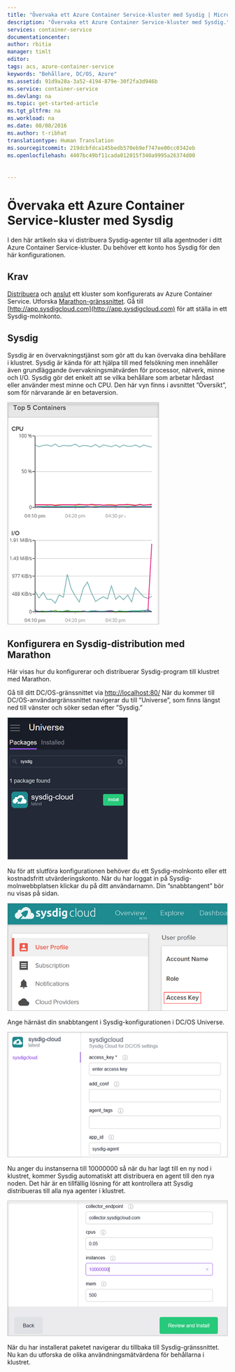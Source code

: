 ```yaml
---
title: "Övervaka ett Azure Container Service-kluster med Sysdig | Microsoft Docs"
description: "Övervaka ett Azure Container Service-kluster med Sysdig."
services: container-service
documentationcenter: 
author: rbitia
manager: timlt
editor: 
tags: acs, azure-container-service
keywords: "Behållare, DC/OS, Azure"
ms.assetid: 91d9a28a-3a52-4194-879e-30f2fa3d946b
ms.service: container-service
ms.devlang: na
ms.topic: get-started-article
ms.tgt_pltfrm: na
ms.workload: na
ms.date: 08/08/2016
ms.author: t-ribhat
translationtype: Human Translation
ms.sourcegitcommit: 219dcbfdca145bedb570eb9ef747ee00cc0342eb
ms.openlocfilehash: 4407bc49bf11cada012015f340a9995a26374d00


---
```

# <a name="monitor-an-azure-container-service-cluster-with-sysdig"></a>Övervaka ett Azure Container Service-kluster med Sysdig
I den här artikeln ska vi distribuera Sysdig-agenter till alla agentnoder i ditt Azure Container Service-kluster. Du behöver ett konto hos Sysdig för den här konfigurationen. 

## <a name="prerequisites"></a>Krav
[Distribuera](container-service-deployment.md) och [anslut](container-service-connect.md) ett kluster som konfigurerats av Azure Container Service. Utforska [Marathon-gränssnittet](container-service-mesos-marathon-ui.md). Gå till [http://app.sysdigcloud.com](http://app.sysdigcloud.com) för att ställa in ett Sysdig-molnkonto. 

## <a name="sysdig"></a>Sysdig
Sysdig är en övervakningstjänst som gör att du kan övervaka dina behållare i klustret. Sysdig är kända för att hjälpa till med felsökning men innehåller även grundläggande övervakningsmätvärden för processor, nätverk, minne och I/O. Sysdig gör det enkelt att se vilka behållare som arbetar hårdast eller använder mest minne och CPU. Den här vyn finns i avsnittet ”Översikt”, som för närvarande är en betaversion. 

![Sysdig-gränssnitt](./media/container-service-monitoring-sysdig/sysdig6.png) 

## <a name="configure-a-sysdig-deployment-with-marathon"></a>Konfigurera en Sysdig-distribution med Marathon
Här visas hur du konfigurerar och distribuerar Sysdig-program till klustret med Marathon. 

Gå till ditt DC/OS-gränssnittet via [http://localhost:80/](http://localhost:80/) När du kommer till DC/OS-användargränssnittet navigerar du till ”Universe”, som finns längst ned till vänster och söker sedan efter ”Sysdig.”

![Sysdig i DC/OS Universe](./media/container-service-monitoring-sysdig/sysdig1.png)

Nu för att slutföra konfigurationen behöver du ett Sysdig-molnkonto eller ett kostnadsfritt utvärderingskonto. När du har loggat in på Sysdig-molnwebbplatsen klickar du på ditt användarnamn. Din ”snabbtangent” bör nu visas på sidan. 

![API-nyckel för Sysdig](./media/container-service-monitoring-sysdig/sysdig2.png) 

Ange härnäst din snabbtangent i Sysdig-konfigurationen i DC/OS Universe. 

![Sysdig-konfigurationen i DC/OS Universe](./media/container-service-monitoring-sysdig/sysdig3.png)

Nu anger du instanserna till 10000000 så när du har lagt till en ny nod i klustret, kommer Sysdig automatiskt att distribuera en agent till den nya noden. Det här är en tillfällig lösning för att kontrollera att Sysdig distribueras till alla nya agenter i klustret. 

![Sysdig-konfigurationen i DC/OS Universe-instanser](./media/container-service-monitoring-sysdig/sysdig4.png)

När du har installerat paketet navigerar du tillbaka till Sysdig-gränssnittet. Nu kan du utforska de olika användningsmätvärdena för behållarna i klustret. 




<!--HONumber=Nov16_HO2-->


